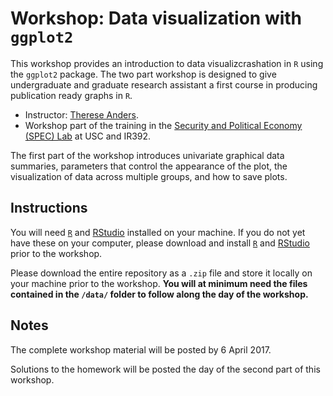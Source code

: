 # Workshop: Data visualization with `ggplot2`

This workshop provides an introduction to data visualizcrashation in `R` using the `ggplot2` package. The two part workshop is designed to give undergraduate and graduate research assistant a first course in producing publication ready graphs in `R`.

* Instructor: [Therese Anders](http://dornsife.usc.edu/anders).
* Workshop part of the training in the [Security and Political Economy (SPEC) Lab](https://dornsife.usc.edu/spec) at USC and IR392.

The first part of the workshop introduces univariate graphical data summaries, parameters that control the appearance of the plot, the visualization of data across multiple groups, and how to save plots.

## Instructions
You will need [`R`](https://www.r-project.org) and [RStudio](https://www.rstudio.com/products/rstudio/download/) installed on your machine. If you do not yet have these on your computer, please download and install [`R`](https://www.r-project.org) and [RStudio](https://www.rstudio.com/products/rstudio/download/) prior to the workshop.

Please download the entire repository as a `.zip` file and store it locally on your machine prior to the workshop. **You will at minimum need the files contained in the `/data/` folder to follow along the day of the workshop.** 

## Notes
The complete workshop material will be posted by 6 April 2017.

Solutions to the homework will be posted the day of the second part of this workshop.
